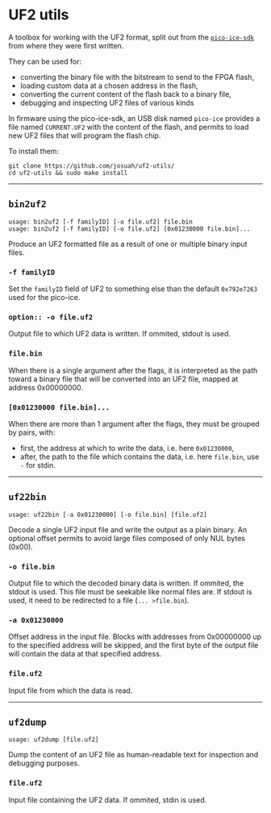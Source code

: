 # UF2 utils

A toolbox for working with the UF2 format,
split out from the [`pico-ice-sdk`](pico_ice_sdk.html)
from where they were first written.

They can be used for:

- converting the binary file with the bitstream to send to the FPGA flash,
- loading custom data at a chosen address in the flash,
- converting the current content of the flash back to a binary file,
- debugging and inspecting UF2 files of various kinds

In firmware using the pico-ice-sdk,
an USB disk named ``pico-ice`` provides a file named ``CURRENT.UF2`` with the content of the flash,
and permits to load new UF2 files that will program the flash chip.

To install them:

```shell
git clone https://github.com/josuah/uf2-utils/
cd uf2-utils && sudo make install
```

---

## `bin2uf2`

```
usage: bin2uf2 [-f familyID] [-o file.uf2] file.bin
usage: bin2uf2 [-f familyID] [-o file.uf2] [0x01230000 file.bin]...
```

Produce an UF2 formatted file as a result of one or multiple binary input files.

### `-f familyID`

Set the ``familyID`` field of UF2 to something else than the default ``0x792e7263`` used for the pico-ice.

### `option:: -o file.uf2`

Output file to which UF2 data is written.
If ommited, stdout is used.

### `file.bin`

When there is a single argument after the flags, it is interpreted as
the path toward a binary file that will be converted into an UF2 file,
mapped at address 0x00000000.

### `[0x01230000 file.bin]...`

When there are more than 1 argument after the flags, they must be grouped by pairs, with:

* first, the address at which to write the data, i.e. here ``0x01230000``,
* after, the path to the file which contains the data, i.e. here ``file.bin``, use ``-`` for stdin.

---

## `uf22bin`

```
usage: uf22bin [-a 0x01230000] [-o file.bin] [file.uf2]
```

Decode a single UF2 input file and write the output as a plain binary.
An optional offset permits to avoid large files composed of only NUL bytes (0x00).

### `-o file.bin`

Output file to which the decoded binary data is written.
If ommited, the stdout is used.
This file must be seekable like normal files are.
If stdout is used, it need to be redirected to a file (``... >file.bin``).

### `-a 0x01230000`

Offset address in the input file.
Blocks with addresses from 0x00000000 up to the specified address will be skipped,
and the first byte of the output file will contain the data at that specified address.

### `file.uf2`

Input file from which the data is read.

---

## `uf2dump`

```
usage: uf2dump [file.uf2]
```

Dump the content of an UF2 file as human-readable text for inspection and debugging purposes.

### `file.uf2`

Input file containing the UF2 data.
If ommited, stdin is used.

